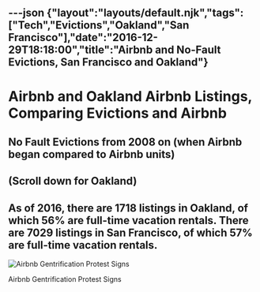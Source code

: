 ---json
{"layout":"layouts/default.njk","tags":["Tech","Evictions","Oakland","San Francisco"],"date":"2016-12-29T18:18:00","title":"Airbnb and No-Fault Evictions, San Francisco and Oakland"}
---

Airbnb and Oakland Airbnb Listings, Comparing Evictions and Airbnb
==================================================================

No Fault Evictions from 2008 on (when Airbnb began compared to Airbnb units)
----------------------------------------------------------------------------

(Scroll down for Oakland)
-------------------------

As of 2016, there are 1718 listings in Oakland, of which 56% are full-time vacation rentals. There are 7029 listings in San Francisco, of which 57% are full-time vacation rentals.
-----------------------------------------------------------------------------------------------------------------------------------------------------------------------------------

![Airbnb Gentrification Protest Signs](https://images.squarespace-cdn.com/content/v1/52b7d7a6e4b0b3e376ac8ea2/1484334390186-A5MD2CDSCEOYCQTG7JQS/ke17ZwdGBToddI8pDm48kGOXbdn4yrEigUx3vgMRmwd7gQa3H78H3Y0txjaiv_0fDoOvxcdMmMKkDsyUqMSsMWxHk725yiiHCCLfrh8O1z5QPOohDIaIeljMHgDF5CVlOqpeNLcJ80NK65_fV7S1UdjZjfes_P6xVG02fIwykfAWKaLmOrxTjcsqFZBK-BgA8jEKt09kg35NaITYmRbK-g/image-asset.jpeg)

Airbnb Gentrification Protest Signs